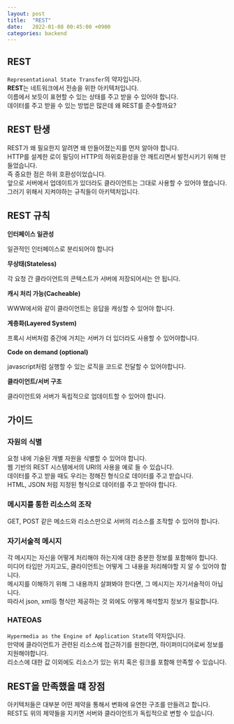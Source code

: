 ```yaml
---
layout: post
title:  "REST"
date:   2022-01-08 00:45:00 +0900
categories: backend
---
```


## REST  
`Representational State Transfer`의 약자입니다.  
**REST**는 네트워크에서 전송을 위한 아키텍처입니다.   
이름에서 보듯이 표현할 수 있는 상태를 주고 받을 수 있어야 합니다.  
데이터를 주고 받을 수 있는 방법은 많은데 왜 REST를 준수할까요?

## REST 탄생
REST가 왜 필요한지 알려면 왜 만들어졌는지를 먼저 알아야 합니다.  
HTTP를 설계한 로이 필딩이 HTTP의 하위호환성을 안 깨트리면서 발전시키기 위해 만들었습니다.  
즉 중요한 점은 하위 호환성이었습니다.  
앞으로 서버에서 업데이트가 있더라도 클라이언트는 그대로 사용할 수 있어야 했습니다.  
그러기 위해서 지켜야하는 규칙들이 아키텍처입니다.

## REST 규칙
**인터페이스 일관성**  

일관적인 인터페이스로 분리되어야 합니다

**무상태(Stateless)**

각 요청 간 클라이언트의 콘텍스트가 서버에 저장되어서는 안 됩니다.

**캐시 처리 가능(Cacheable)**

WWW에서와 같이 클라이언트는 응답을 캐싱할 수 있어야 합니다. 

**계층화(Layered System)**

프록시 서버처럼 중간에 거치는 서버가 더 있더라도 사용할 수 있어야합니다.  

**Code on demand (optional)**

javascript처럼 실행할 수 있는 로직을 코드로 전달할 수 있어야합니다.  

**클라이언트/서버 구조**

클라이언트와 서버가 독립적으로 업데이트할 수 있어야 합니다.  

## 가이드
### 자원의 식별
요청 내에 기술된 개별 자원을 식별할 수 있어야 합니다.   
웹 기반의 REST 시스템에서의 URI의 사용을 예로 들 수 있습니다.    
데이터를 주고 받을 때도 우리는 정해진 형식으로 데이터를 주고 받습니다.  
HTML, JSON 처럼 지정된 형식으로 데이터를 주고 받아야 합니다.  

### 메시지를 통한 리소스의 조작
GET, POST 같은 메소드와 리소스만으로 서버의 리소스를 조작할 수 있어야 합니다.    

### 자기서술적 메시지
각 메시지는 자신을 어떻게 처리해야 하는지에 대한 충분한 정보를 포함해야 합니다.  
미디어 타입만 가지고도, 클라이언트는 어떻게 그 내용을 처리해야할 지 알 수 있어야 합니다.   
메시지를 이해하기 위해 그 내용까지 살펴봐야 한다면, 그 메시지는 자기서술적이 아닙니다.   
따라서 json, xml등 형식만 제공하는 것 외에도 어떻게 해석할지 정보가 필요합니다.  


### HATEOAS
`Hypermedia as the Engine of Application State`의 약자입니다.  
만약에 클라이언트가 관련된 리소스에 접근하기를 원한다면, 하이퍼미디어로써 정보를 지원해야합니다.  
리소스에 대한 값 이외에도 리소스가 있는 위치 혹은 링크를 포함해 만족할 수 있습니다.  

## REST을 만족했을 떄 장점
아키텍처들은 대부분 어떤 제약을 통해서 변화에 유연한 구조를 만들려고 합니다.  
REST도 위의 제약들을 지키면 서버와 클라이언트가 독립적으로 변할 수 있습니다.  


